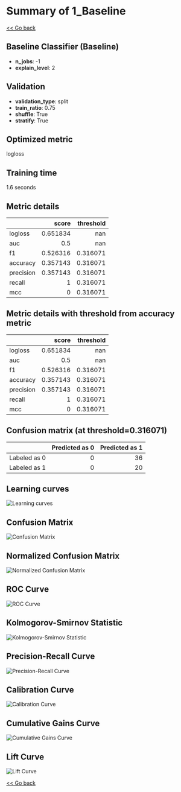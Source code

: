 # Summary of 1_Baseline

[<< Go back](../README.md)


## Baseline Classifier (Baseline)
- **n_jobs**: -1
- **explain_level**: 2

## Validation
 - **validation_type**: split
 - **train_ratio**: 0.75
 - **shuffle**: True
 - **stratify**: True

## Optimized metric
logloss

## Training time

1.6 seconds

## Metric details
|           |    score |   threshold |
|:----------|---------:|------------:|
| logloss   | 0.651834 |  nan        |
| auc       | 0.5      |  nan        |
| f1        | 0.526316 |    0.316071 |
| accuracy  | 0.357143 |    0.316071 |
| precision | 0.357143 |    0.316071 |
| recall    | 1        |    0.316071 |
| mcc       | 0        |    0.316071 |


## Metric details with threshold from accuracy metric
|           |    score |   threshold |
|:----------|---------:|------------:|
| logloss   | 0.651834 |  nan        |
| auc       | 0.5      |  nan        |
| f1        | 0.526316 |    0.316071 |
| accuracy  | 0.357143 |    0.316071 |
| precision | 0.357143 |    0.316071 |
| recall    | 1        |    0.316071 |
| mcc       | 0        |    0.316071 |


## Confusion matrix (at threshold=0.316071)
|              |   Predicted as 0 |   Predicted as 1 |
|:-------------|-----------------:|-----------------:|
| Labeled as 0 |                0 |               36 |
| Labeled as 1 |                0 |               20 |

## Learning curves
![Learning curves](learning_curves.png)
## Confusion Matrix

![Confusion Matrix](confusion_matrix.png)


## Normalized Confusion Matrix

![Normalized Confusion Matrix](confusion_matrix_normalized.png)


## ROC Curve

![ROC Curve](roc_curve.png)


## Kolmogorov-Smirnov Statistic

![Kolmogorov-Smirnov Statistic](ks_statistic.png)


## Precision-Recall Curve

![Precision-Recall Curve](precision_recall_curve.png)


## Calibration Curve

![Calibration Curve](calibration_curve_curve.png)


## Cumulative Gains Curve

![Cumulative Gains Curve](cumulative_gains_curve.png)


## Lift Curve

![Lift Curve](lift_curve.png)



[<< Go back](../README.md)
